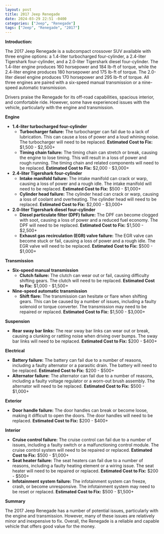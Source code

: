 ```yaml
---
layout: post
title: 2017 Jeep Renegade
date: 2024-03-29 22:51 -0400
categories: ["Jeep", "Renegade"]
tags: ["Jeep", "Renegade", "2017"]
---
```

**Introduction:**

The 2017 Jeep Renegade is a subcompact crossover SUV available with three engine options: a 1.4-liter turbocharged four-cylinder, a 2.4-liter Tigershark four-cylinder, and a 2.0-liter Tigershark diesel four-cylinder. The 1.4-liter engine produces 160 horsepower and 184 lb-ft of torque, while the 2.4-liter engine produces 180 horsepower and 175 lb-ft of torque. The 2.0-liter diesel engine produces 170 horsepower and 295 lb-ft of torque. All three engines are paired with a six-speed manual transmission or a nine-speed automatic transmission.

Drivers praise the Renegade for its off-road capabilities, spacious interior, and comfortable ride. However, some have experienced issues with the vehicle, particularly with the engine and transmission.

**Engine**

* **1.4-liter turbocharged four-cylinder**
    * **Turbocharger failure:** The turbocharger can fail due to a lack of lubrication. This can cause a loss of power and a loud whining noise. The turbocharger will need to be replaced. **Estimated Cost to Fix:** $1,500 - $2,500+
    * **Timing chain failure:** The timing chain can stretch or break, causing the engine to lose timing. This will result in a loss of power and rough running. The timing chain and related components will need to be replaced. **Estimated Cost to Fix:** $2,000 - $3,000+
* **2.4-liter Tigershark four-cylinder**
    * **Intake manifold failure:** The intake manifold can crack or warp, causing a loss of power and a rough idle. The intake manifold will need to be replaced. **Estimated Cost to Fix:** $500 - $1,000+
    * **Cylinder head failure:** The cylinder head can crack or warp, causing a loss of coolant and overheating. The cylinder head will need to be replaced. **Estimated Cost to Fix:** $2,000 - $3,000+
* **2.0-liter Tigershark diesel four-cylinder**
    * **Diesel particulate filter (DPF) failure:** The DPF can become clogged with soot, causing a loss of power and a reduced fuel economy. The DPF will need to be replaced. **Estimated Cost to Fix:** $1,500 - $2,500+
    * **Exhaust gas recirculation (EGR) valve failure:** The EGR valve can become stuck or fail, causing a loss of power and a rough idle. The EGR valve will need to be replaced. **Estimated Cost to Fix:** $500 - $1,000+

**Transmission**

* **Six-speed manual transmission**
    * **Clutch failure:** The clutch can wear out or fail, causing difficulty shifting gears. The clutch will need to be replaced. **Estimated Cost to Fix:** $1,000 - $1,500+
* **Nine-speed automatic transmission**
    * **Shift flare:** The transmission can hesitate or flare when shifting gears. This can be caused by a number of issues, including a faulty solenoid or torque converter. The transmission may need to be repaired or replaced. **Estimated Cost to Fix:** $1,500 - $3,000+

**Suspension**

* **Rear sway bar links:** The rear sway bar links can wear out or break, causing a clunking or rattling noise when driving over bumps. The sway bar links will need to be replaced. **Estimated Cost to Fix:** $200 - $400+

**Electrical**

* **Battery failure:** The battery can fail due to a number of reasons, including a faulty alternator or a parasitic drain. The battery will need to be replaced. **Estimated Cost to Fix:** $200 - $500+
* **Alternator failure:** The alternator can fail due to a number of reasons, including a faulty voltage regulator or a worn-out brush assembly. The alternator will need to be replaced. **Estimated Cost to Fix:** $500 - $1,000+

**Exterior**

* **Door handle failure:** The door handles can break or become loose, making it difficult to open the doors. The door handles will need to be replaced. **Estimated Cost to Fix:** $200 - $400+

**Interior**

* **Cruise control failure:** The cruise control can fail due to a number of issues, including a faulty switch or a malfunctioning control module. The cruise control system will need to be repaired or replaced. **Estimated Cost to Fix:** $500 - $1,000+
* **Seat heater failure:** The seat heaters can fail due to a number of reasons, including a faulty heating element or a wiring issue. The seat heater will need to be repaired or replaced. **Estimated Cost to Fix:** $200 - $500+
* **Infotainment system failure:** The infotainment system can freeze, crash, or become unresponsive. The infotainment system may need to be reset or replaced. **Estimated Cost to Fix:** $500 - $1,500+

**Summary**

The 2017 Jeep Renegade has a number of potential issues, particularly with the engine and transmission. However, many of these issues are relatively minor and inexpensive to fix. Overall, the Renegade is a reliable and capable vehicle that offers good value for the money.
